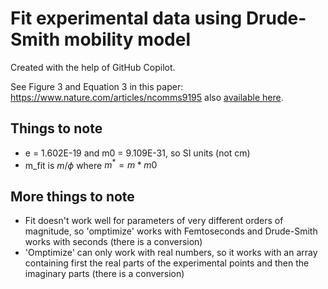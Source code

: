 # Fit experimental data using Drude-Smith mobility model
Created with the help of GitHub Copilot.


See Figure 3 and Equation 3 in this paper: https://www.nature.com/articles/ncomms9195 also [available here](https://repository.tudelft.nl/islandora/object/uuid:f809d8dd-b180-4564-af78-17170851451a?collection=research).


## Things to note
* e = 1.602E-19 and m0 = 9.109E-31, so SI units (not cm)
* m_fit is $m/\phi$ where $m^* = m * m0$

## More things to note
* Fit doesn't work well for parameters of very different orders of magnitude, so 'omptimize' works with Femtoseconds and Drude-Smith works with seconds (there is a conversion)
* 'Omptimize' can only work with real numbers, so it works with an array containing first the real parts of the experimental points and then the imaginary parts (there is a conversion)
